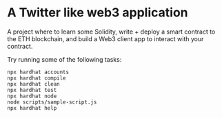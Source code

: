 # A Twitter like web3 application

A project where to learn some Solidity, write + deploy a smart contract to the ETH blockchain, and build a Web3 client app to interact with your contract.

Try running some of the following tasks:

```shell
npx hardhat accounts
npx hardhat compile
npx hardhat clean
npx hardhat test
npx hardhat node
node scripts/sample-script.js
npx hardhat help
```
